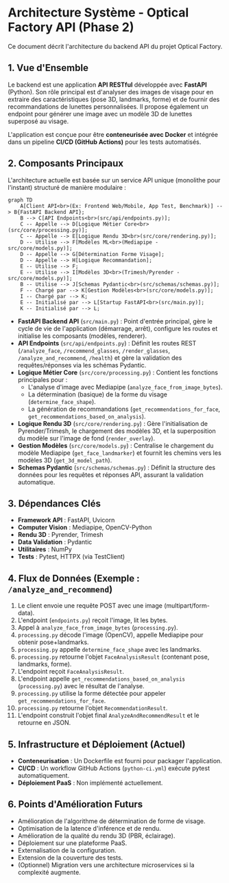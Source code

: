 # Architecture Système - Optical Factory API (Phase 2)

Ce document décrit l'architecture du backend API du projet Optical Factory.

## 1. Vue d'Ensemble

Le backend est une application **API RESTful** développée avec **FastAPI** (Python). Son rôle principal est d'analyser des images de visage pour en extraire des caractéristiques (pose 3D, landmarks, forme) et de fournir des recommandations de lunettes personnalisées. Il propose également un endpoint pour générer une image avec un modèle 3D de lunettes superposé au visage.

L'application est conçue pour être **conteneurisée avec Docker** et intégrée dans un pipeline **CI/CD (GitHub Actions)** pour les tests automatisés.

## 2. Composants Principaux

L'architecture actuelle est basée sur un service API unique (monolithe pour l'instant) structuré de manière modulaire :

```mermaid
graph TD
    A[Client API<br>(Ex: Frontend Web/Mobile, App Test, Benchmark)] --> B{FastAPI Backend API};
    B --> C[API Endpoints<br>(src/api/endpoints.py)];
    C -- Appelle --> D[Logique Métier Core<br>(src/core/processing.py)];
    C -- Appelle --> E[Logique Rendu 3D<br>(src/core/rendering.py)];
    D -- Utilise --> F[Modèles ML<br>(Mediapipe - src/core/models.py)];
    D -- Appelle --> G[Détermination Forme Visage];
    D -- Appelle --> H[Logique Recommandation];
    E -- Utilise --> F;
    E -- Utilise --> I[Modèles 3D<br>(Trimesh/Pyrender - src/core/models.py)];
    B -- Utilise --> J[Schemas Pydantic<br>(src/schemas/schemas.py)];
    F -- Chargé par --> K[Gestion Modèles<br>(src/core/models.py)];
    I -- Chargé par --> K;
    E -- Initialisé par --> L[Startup FastAPI<br>(src/main.py)];
    K -- Initialisé par --> L;
```

- **FastAPI Backend API** (`src/main.py`) : Point d'entrée principal, gère le cycle de vie de l'application (démarrage, arrêt), configure les routes et initialise les composants (modèles, renderer).
- **API Endpoints** (`src/api/endpoints.py`) : Définit les routes REST (`/analyze_face`, `/recommend_glasses`, `/render_glasses`, `/analyze_and_recommend`, `/health`) et gère la validation des requêtes/réponses via les schémas Pydantic.
- **Logique Métier Core** (`src/core/processing.py`) : Contient les fonctions principales pour :
  - L'analyse d'image avec Mediapipe (`analyze_face_from_image_bytes`).
  - La détermination (basique) de la forme du visage (`determine_face_shape`).
  - La génération de recommandations (`get_recommendations_for_face`, `get_recommendations_based_on_analysis`).
- **Logique Rendu 3D** (`src/core/rendering.py`) : Gère l'initialisation de Pyrender/Trimesh, le chargement des modèles 3D, et la superposition du modèle sur l'image de fond (`render_overlay`).
- **Gestion Modèles** (`src/core/models.py`) : Centralise le chargement du modèle Mediapipe (`get_face_landmarker`) et fournit les chemins vers les modèles 3D (`get_3d_model_path`).
- **Schemas Pydantic** (`src/schemas/schemas.py`) : Définit la structure des données pour les requêtes et réponses API, assurant la validation automatique.

## 3. Dépendances Clés

- **Framework API** : FastAPI, Uvicorn
- **Computer Vision** : Mediapipe, OpenCV-Python
- **Rendu 3D** : Pyrender, Trimesh
- **Data Validation** : Pydantic
- **Utilitaires** : NumPy
- **Tests** : Pytest, HTTPX (via TestClient)

## 4. Flux de Données (Exemple : `/analyze_and_recommend`)

1. Le client envoie une requête POST avec une image (multipart/form-data).
2. L'endpoint (`endpoints.py`) reçoit l'image, lit les bytes.
3. Appel à `analyze_face_from_image_bytes` (`processing.py`).
4. `processing.py` décode l'image (OpenCV), appelle Mediapipe pour obtenir pose+landmarks.
5. `processing.py` appelle `determine_face_shape` avec les landmarks.
6. `processing.py` retourne l'objet `FaceAnalysisResult` (contenant pose, landmarks, forme).
7. L'endpoint reçoit `FaceAnalysisResult`.
8. L'endpoint appelle `get_recommendations_based_on_analysis` (`processing.py`) avec le résultat de l'analyse.
9. `processing.py` utilise la forme détectée pour appeler `get_recommendations_for_face`.
10. `processing.py` retourne l'objet `RecommendationResult`.
11. L'endpoint construit l'objet final `AnalyzeAndRecommendResult` et le retourne en JSON.

## 5. Infrastructure et Déploiement (Actuel)

- **Conteneurisation** : Un Dockerfile est fourni pour packager l'application.
- **CI/CD** : Un workflow GitHub Actions (`python-ci.yml`) exécute pytest automatiquement.
- **Déploiement PaaS** : Non implémenté actuellement.

## 6. Points d'Amélioration Futurs

- Amélioration de l'algorithme de détermination de forme de visage.
- Optimisation de la latence d'inférence et de rendu.
- Amélioration de la qualité du rendu 3D (PBR, éclairage).
- Déploiement sur une plateforme PaaS.
- Externalisation de la configuration.
- Extension de la couverture des tests.
- (Optionnel) Migration vers une architecture microservices si la complexité augmente.